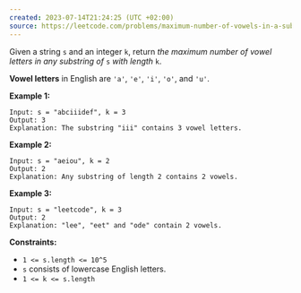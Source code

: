 ```yaml
---
created: 2023-07-14T21:24:25 (UTC +02:00)
source: https://leetcode.com/problems/maximum-number-of-vowels-in-a-substring-of-given-length/?envType=study-plan-v2&envId=leetcode-75
---
```

Given a string `s` and an integer `k`, return _the maximum number of vowel letters in any substring of_ `s` _with length_ `k`.

**Vowel letters** in English are `'a'`, `'e'`, `'i'`, `'o'`, and `'u'`.

**Example 1:**

```
Input: s = "abciiidef", k = 3
Output: 3
Explanation: The substring "iii" contains 3 vowel letters.

```

**Example 2:**

```
Input: s = "aeiou", k = 2
Output: 2
Explanation: Any substring of length 2 contains 2 vowels.

```

**Example 3:**

```
Input: s = "leetcode", k = 3
Output: 2
Explanation: "lee", "eet" and "ode" contain 2 vowels.

```

**Constraints:**

-   `1 <= s.length <= 10^5`
-   `s` consists of lowercase English letters.
-   `1 <= k <= s.length`
